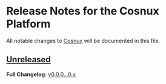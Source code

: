 # Release Notes for the Cosnux Platform

All notable changes to [Cosnux](https://github.com/cosnux/cosnux.com) will be documented in this file.

## [Unreleased](https://github.com/sikessem/starter/compare/v0.2.0...HEAD)

**Full Changelog:** [v0.0.0...0.x](https://github.com/cosnux/cosnux.com/compare/v0.0.0...0.x)
